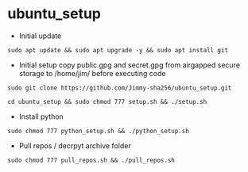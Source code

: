 # ubuntu_setup

* Initial update

```
sudo apt update && sudo apt upgrade -y && sudo apt install git
```

* Initial setup copy public.gpg and secret.gpg from airgapped secure storage to /home/jim/ before executing code

```
sudo git clone https://github.com/Jimmy-sha256/ubuntu_setup.git
```
```
cd ubuntu_setup && sudo chmod 777 setup.sh && ./setup.sh
```

* Install python 

```
sudo chmod 777 python_setup.sh && ./python_setup.sh
```


* Pull repos / decrpyt archive folder

```
sudo chmod 777 pull_repos.sh && ./pull_repos.sh
```


